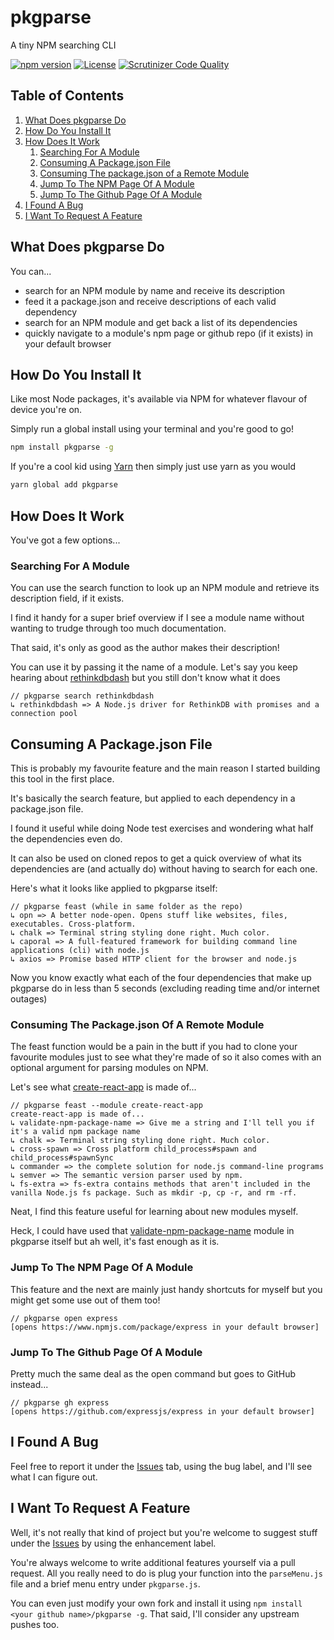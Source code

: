 # pkgparse

A tiny NPM searching CLI

[![npm version](https://badge.fury.io/js/pkgparse.svg)](https://badge.fury.io/js/pkgparse)
[![License](https://img.shields.io/badge/license-MIT-28BCCE.svg)](https://img.shields.io/badge/license-MIT-28BCCE.svg)
[![Scrutinizer Code Quality](https://scrutinizer-ci.com/g/marcus-crane/pkgparse/badges/quality-score.png?b=master)](https://scrutinizer-ci.com/g/marcus-crane/pkgparse/?branch=master)

## Table of Contents

1. [What Does pkgparse Do](#what-does-pkgparse-do)
1. [How Do You Install It](#how-do-you-install-it)
1. [How Does It Work](#how-does-it-work)
    1. [Searching For A Module](#searching-for-a-module)
    1. [Consuming A Package.json File](#consuming-a-package.json-file)
    1. [Consuming The package.json of a Remote Module](#consuming-the-package.json-of-a-remote-module)
    1. [Jump To The NPM Page Of A Module](#jump-to-the-npm-page-of-a-module)
    1. [Jump To The Github Page Of A Module](#jump-to-the-github-page-of-a-module)
1. [I Found A Bug](#i-found-a-bug)
1. [I Want To Request A Feature](#i-want-to-request-a-feature)

## What Does pkgparse Do

You can...

* search for an NPM module by name and receive its description
* feed it a package.json and receive descriptions of each valid dependency
* search for an NPM module and get back a list of its dependencies
* quickly navigate to a module's npm page or github repo (if it exists) in your default browser

## How Do You Install It

Like most Node packages, it's available via NPM for whatever flavour of device you're on.

Simply run a global install using your terminal and you're good to go!

```sh
npm install pkgparse -g
```

If you're a cool kid using [Yarn](https://yarnpkg.com/) then simply just use yarn as you would

```sh
yarn global add pkgparse
```

## How Does It Work

You've got a few options...

### Searching For A Module

You can use the search function to look up an NPM module and retrieve its description field, if it exists.

I find it handy for a super brief overview if I see a module name without wanting to trudge through too much documentation.

That said, it's only as good as the author makes their description!

You can use it by passing it the name of a module. Let's say you keep hearing about [rethinkdbdash](https://www.npmjs.com/package/rethinkdbdash) but you still don't know what it does

```text
// pkgparse search rethinkdbdash
↳ rethinkdbdash => A Node.js driver for RethinkDB with promises and a connection pool
```

## Consuming A Package.json File

This is probably my favourite feature and the main reason I started building this tool in the first place.

It's basically the search feature, but applied to each dependency in a package.json file.

I found it useful while doing Node test exercises and wondering what half the dependencies even do.

It can also be used on cloned repos to get a quick overview of what its dependencies are (and actually do) without having to search for each one.

Here's what it looks like applied to pkgparse itself:

```text
// pkgparse feast (while in same folder as the repo)
↳ opn => A better node-open. Opens stuff like websites, files, executables. Cross-platform.
↳ chalk => Terminal string styling done right. Much color.
↳ caporal => A full-featured framework for building command line applications (cli) with node.js
↳ axios => Promise based HTTP client for the browser and node.js
```

Now you know exactly what each of the four dependencies that make up pkgparse do in less than 5 seconds (excluding reading time and/or internet outages)

### Consuming The Package.json Of A Remote Module

The feast function would be a pain in the butt if you had to clone your favourite modules just to see what they're made of so it also comes with an optional argument for parsing modules on NPM.

Let's see what [create-react-app](https://www.npmjs.com/package/create-react-app) is made of...

```text
// pkgparse feast --module create-react-app
create-react-app is made of...
↳ validate-npm-package-name => Give me a string and I'll tell you if it's a valid npm package name
↳ chalk => Terminal string styling done right. Much color.
↳ cross-spawn => Cross platform child_process#spawn and child_process#spawnSync
↳ commander => the complete solution for node.js command-line programs
↳ semver => The semantic version parser used by npm.
↳ fs-extra => fs-extra contains methods that aren't included in the vanilla Node.js fs package. Such as mkdir -p, cp -r, and rm -rf.
```

Neat, I find this feature useful for learning about new modules myself.

Heck, I could have used that [validate-npm-package-name](https://www.npmjs.com/package/validate-npm-package-name) module in pkgparse itself but ah well, it's fast enough as it is.

### Jump To The NPM Page Of A Module

This feature and the next are mainly just handy shortcuts for myself but you might get some use out of them too!

```text
// pkgparse open express
[opens https://www.npmjs.com/package/express in your default browser]
```

### Jump To The Github Page Of A Module

Pretty much the same deal as the open command but goes to GitHub instead...

```text
// pkgparse gh express
[opens https://github.com/expressjs/express in your default browser]
```

## I Found A Bug

Feel free to report it under the [Issues](https://github.com/marcus-crane/pkgparse/issues) tab, using the bug label, and I'll see what I can figure out.

## I Want To Request A Feature

Well, it's not really that kind of project but you're welcome to suggest stuff under the [Issues](https://github.com/marcus-crane/pkgparse/issues) by using the enhancement label.

You're always welcome to write additional features yourself via a pull request. All you really need to do is plug your function into the `parseMenu.js` file and a brief menu entry under `pkgparse.js`.

You can even just modify your own fork and install it using `npm install <your github name>/pkgparse -g`. That said, I'll consider any upstream pushes too.
